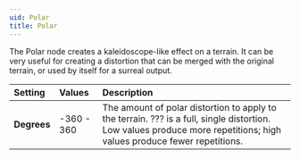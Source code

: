 ```yaml
---
uid: Polar
title: Polar
---
```


The Polar node creates a kaleidoscope-like effect on a terrain. It can be very useful for creating a distortion that can be merged with the original terrain, or used by itself for a surreal output.

| Setting     | Values     | Description                                                                                                                                                           |
| :---------- | :--------- | :-------------------------------------------------------------------------------------------------------------------------------------------------------------------- |
| **Degrees** | -360 - 360 | The amount of polar distortion to apply to the terrain. ??? is a full, single distortion. Low values produce more repetitions; high values produce fewer repetitions. |



